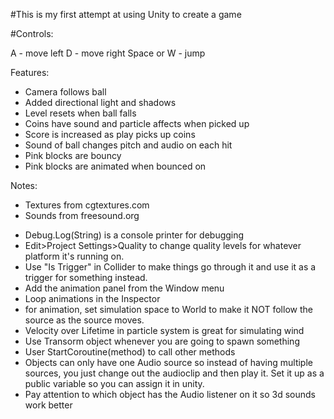 #This is my first attempt at using Unity to create a game

#Controls:

A           - move left
D           - move right
Space or W  - jump


Features:

- Camera follows ball
- Added directional light and shadows
- Level resets when ball falls
- Coins have sound and particle affects when picked up
- Score is increased as play picks up coins
- Sound of ball changes pitch and audio on each hit
- Pink blocks are bouncy
- Pink blocks are animated when bounced on

Notes:

* Textures from cgtextures.com
* Sounds from freesound.org
- Debug.Log(String) is a console printer for debugging
- Edit>Project Settings>Quality to change quality levels for 
whatever platform it's running on.
- Use "Is Trigger" in Collider to make things go through it and
use it as a trigger for something instead.
- Add the animation panel from the Window menu
- Loop animations in the Inspector
- for animation, set simulation space to World to make it NOT follow the source as the source moves.
- Velocity over Lifetime in particle system is great for simulating wind
- Use Transorm object whenever you are going to spawn something
- User StartCoroutine(method) to call other methods
- Objects can only have one Audio source so instead of having multiple sources, you just change out the audioclip and then play it. Set it up as a public variable so you can assign it in unity.
- Pay attention to which object has the Audio listener on it so 3d sounds work better
